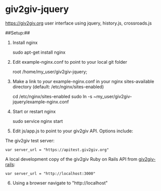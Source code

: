 giv2giv-jquery
==============

https://giv2giv.org user interface using jquery, history.js, crossroads.js


##Setup:##

1. Install nginx

	sudo apt-get install nginx

2. Edit example-nginx.conf to point to your local git folder

	root /home/my_user/giv2giv-jquery;

3. Make a link to *your* example-nginx.conf in your nginx sites-available directory (default: /etc/nginx/sites-enabled)

	cd /etc/nginx/sites-enabled
	sudo ln -s ~my_user/giv2giv-jquery/example-nginx.conf

4. Start or restart nginx

	sudo service nginx start

5. Edit js/app.js to point to your giv2giv API. Options include:

The giv2giv test server:

	var server_url = "https://apitest.giv2giv.org"

A local development copy of the giv2giv Ruby on Rails API from [giv2giv-rails](https://github.com/giv2giv/giv2giv-rails):

	var server_url = "http://localhost:3000"

6. Using a browser navigate to "http://localhost"
